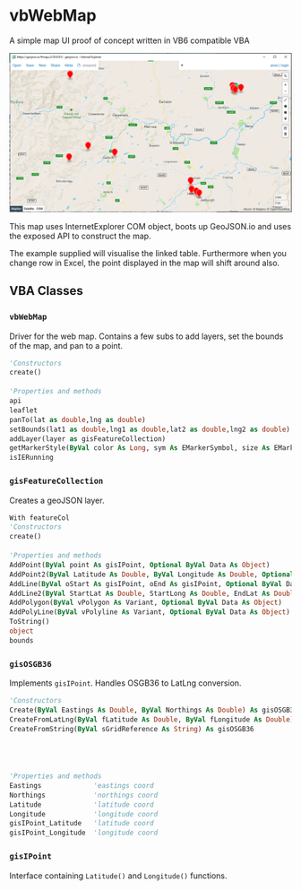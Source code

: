 # vbWebMap

A simple map UI proof of concept written in VB6 compatible VBA

![example](docs/ReadmeImage.png)

This map uses InternetExplorer COM object, boots up GeoJSON.io and uses the exposed API to construct the map.

The example supplied will visualise the linked table. Furthermore when you change row in Excel, the point displayed in the map will shift around also.


## VBA Classes

### `vbWebMap`

Driver for the web map. Contains a few subs to add layers, set the bounds of the map, and pan to a point.

```vb
'Constructors
create()

'Properties and methods
api                                                                            'entry point to window.api
leaflet                                                                        'entry point to window.L
panTo(lat as double,lng as double)                                             'pan to a point
setBounds(lat1 as double,lng1 as double,lat2 as double,lng2 as double)         'sets the bounds of the webmap to a rect
addLayer(layer as gisFeatureCollection)                                        'sets the active layer
getMarkerStyle(ByVal color As Long, sym As EMarkerSymbol, size As EMarkerSize) 'helper for styling markers
isIERunning                                                                    'property to test whether IE is running or not
```

### `gisFeatureCollection`

Creates a geoJSON layer.

```vb
With featureCol
'Constructors
create()
 
'Properties and methods
AddPoint(ByVal point As gisIPoint, Optional ByVal Data As Object)                                                           'Add a point to the collection. Optionally include data.
AddPoint2(ByVal Latitude As Double, ByVal Longitude As Double, Optional ByVal Data As Object)                               'Add a point to the collection. Optionally include data.
AddLine(ByVal oStart As gisIPoint, oEnd As gisIPoint, Optional ByVal Data As Object)                                        'Add a line to the collection. Optionally include data.
AddLine2(ByVal StartLat As Double, StartLong As Double, EndLat As Double, EndLong As Double, Optional ByVal Data As Object) 'Add a line to the collection. Optionally include data.
AddPolygon(ByVal vPolygon As Variant, Optional ByVal Data As Object)                                                        'Add a polygon to the collection. Optionally include data.
AddPolyLine(ByVal vPolyline As Variant, Optional ByVal Data As Object)                                                      'Add a line to the collection. Optionally include data.
ToString()                                                                                                                  'returns the layer as geoJSON
object                                                                                                                      'obtain the object itself (not really used)
bounds                                                                                                                      'obtain bounding rect as array
```

### `gisOSGB36`

Implements `gisIPoint`. Handles OSGB36 to LatLng conversion.

```vb
'Constructors
Create(ByVal Eastings As Double, ByVal Northings As Double) As gisOSGB36             'Creates point from eastings and northings
CreateFromLatLng(ByVal fLatitude As Double, ByVal fLongitude As Double) As gisOSGB36 'Creates point from latitude and longitude (can convert to Eastings Northings this way)
CreateFromString(ByVal sGridReference As String) As gisOSGB36                        'Creates point from string. Numerous formats are allowed including:
                                                                                     '  123456-123456
                                                                                     '  SK123456
                                                                                     '  SK1234567890

'Properties and methods
Eastings             'eastings coord
Northings            'northings coord
Latitude             'latitude coord
Longitude            'longitude coord
gisIPoint_Latitude   'latitude coord
gisIPoint_Longitude  'longitude coord
```

### `gisIPoint`

Interface containing `Latitude()` and `Longitude()` functions.
